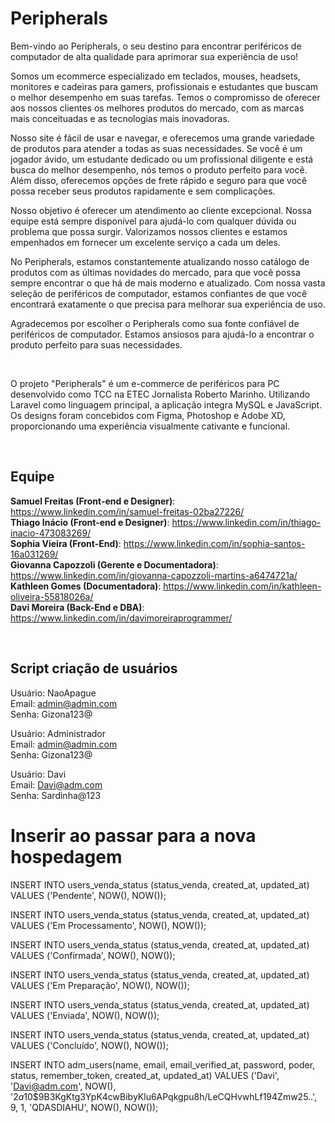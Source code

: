 # Peripherals 

Bem-vindo ao Peripherals, o seu destino para encontrar periféricos de computador de alta qualidade para aprimorar sua experiência de uso!

Somos um ecommerce especializado em teclados, mouses, headsets, monitores e cadeiras para gamers, profissionais e estudantes que buscam o melhor desempenho em suas tarefas. Temos o compromisso de oferecer aos nossos clientes os melhores produtos do mercado, com as marcas mais conceituadas e as tecnologias mais inovadoras.

Nosso site é fácil de usar e navegar, e oferecemos uma grande variedade de produtos para atender a todas as suas necessidades. Se você é um jogador ávido, um estudante dedicado ou um profissional diligente e está busca do melhor desempenho, nós temos o produto perfeito para você. Além disso, oferecemos opções de frete rápido e seguro para que você possa receber seus produtos rapidamente e sem complicações.

Nosso objetivo é oferecer um atendimento ao cliente excepcional. Nossa equipe está sempre disponível para ajudá-lo com qualquer dúvida ou problema que possa surgir. Valorizamos nossos clientes e estamos empenhados em fornecer um excelente serviço a cada um deles.

No Peripherals, estamos constantemente atualizando nosso catálogo de produtos com as últimas novidades do mercado, para que você possa sempre encontrar o que há de mais moderno e atualizado. Com nossa vasta seleção de periféricos de computador, estamos confiantes de que você encontrará exatamente o que precisa para melhorar sua experiência de uso.

Agradecemos por escolher o Peripherals como sua fonte confiável de periféricos de computador. Estamos ansiosos para ajudá-lo a encontrar o produto perfeito para suas necessidades.

<br>


O projeto "Peripherals" é um e-commerce de periféricos para PC desenvolvido como TCC na ETEC Jornalista Roberto Marinho. Utilizando Laravel como linguagem principal, a aplicação integra MySQL e JavaScript. Os designs foram concebidos com Figma, Photoshop e Adobe XD, proporcionando uma experiência visualmente cativante e funcional.  <br>

<br>

## Equipe

**Samuel Freitas (Front-end e Designer)**: https://www.linkedin.com/in/samuel-freitas-02ba27226/ <br>
**Thiago Inácio (Front-end e Designer)**: https://www.linkedin.com/in/thiago-inacio-473083269/ <br>
**Sophia Vieira (Front-End)**: https://www.linkedin.com/in/sophia-santos-16a031269/ <br>
**Giovanna Capozzoli (Gerente e Documentadora)**: https://www.linkedin.com/in/giovanna-capozzoli-martins-a6474721a/ <br>
**Kathleen Gomes (Documentadora)**: https://www.linkedin.com/in/kathleen-oliveira-55818026a/ <br>
**Davi Moreira (Back-End e DBA)**: https://www.linkedin.com/in/davimoreiraprogrammer/ <br>

<br>

## Script criação de usuários

Usuário: NaoApague <br>
Email: admin@admin.com <br>
Senha: Gizona123@ <br>

Usuário: Administrador <br>
Email: admin@admin.com <br>
Senha: Gizona123@ <br>

Usuário: Davi <br>
Email: Davi@adm.com <br>
Senha: Sardinha@123 <br>

# Inserir ao passar para a nova hospedagem

INSERT INTO users_venda_status (status_venda, created_at, updated_at)
VALUES ('Pendente', NOW(), NOW());

INSERT INTO users_venda_status (status_venda, created_at, updated_at)
VALUES ('Em Processamento', NOW(), NOW());

INSERT INTO users_venda_status (status_venda, created_at, updated_at)
VALUES ('Confirmada', NOW(), NOW());

INSERT INTO users_venda_status (status_venda, created_at, updated_at)
VALUES ('Em Preparação', NOW(), NOW());

INSERT INTO users_venda_status (status_venda, created_at, updated_at)
VALUES ('Enviada', NOW(), NOW());

INSERT INTO users_venda_status (status_venda, created_at, updated_at)
VALUES ('Concluído', NOW(), NOW());


INSERT INTO adm_users(name, email, email_verified_at, password, poder, status, remember_token, created_at, updated_at) VALUES ('Davi', 'Davi@adm.com', NOW(), '$2a$10$9B3KgKtg3YpK4cwBibyKlu6APqkgpu8h/LeCQHvwhLf194Zmw25..', 9, 1, 'QDASDIAHU', NOW(), NOW()); 
